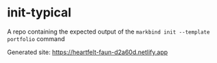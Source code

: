 # init-typical
A repo containing the expected output of the `markbind init --template portfolio` command

Generated site: https://heartfelt-faun-d2a60d.netlify.app